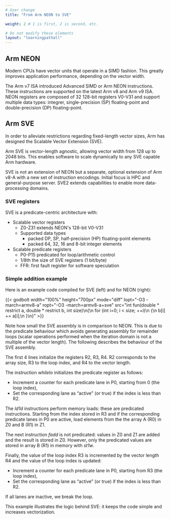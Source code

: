 ```yaml
---
# User change
title: "From Arm NEON to SVE"

weight: 2 # 1 is first, 2 is second, etc.

# Do not modify these elements
layout: "learningpathall"
---
```


## Arm NEON

Modern CPUs have vector units that operate in a SIMD fashion. This greatly improves application performance, depending on the vector width.

The Arm v7 ISA introduced Advanced SIMD or Arm NEON instructions. These instructions are supported on the latest Arm v8 and Arm v9 ISA. NEON registers are composed of 32 128-bit registers V0-V31 and support multiple data types: integrer, single-precision (SP) floating-point and double-precision (DP) floating-point.

## Arm SVE

In order to alleviate restrictions regarding fixed-length vector sizes, Arm has designed the Scalable Vector Extension (SVE).

Arm SVE is vector-length agnostic, allowing vector width from 128 up to 2048 bits. This enables software to scale dynamically to any SVE capable Arm hardware. 

SVE is not an extension of NEON but a separate, optional extension of Arm v8-A with a new set of instruction encodings.
Initial focus is HPC and general-purpose server. SVE2 extends capabilities to enable more data-processing domains.

### SVE registers

SVE is a predicate-centric architecture with:

- Scalable vector registers
    - Z0-Z31 extends NEON's 128-bit V0-V31
    - Supported data types
        - packed DP, SP, half-precision (HP) floating-point elements
        - packed 64, 32, 16 and 8-bit integer elements
- Scalable predicate registers
    - P0-P15 predicated for loop/arithmetic control
    - 1/8th the size of SVE registers (1 bit/byte)
    - FFR: first fault register for software speculation

### Simple addition example

Here is an example code compiled for SVE (left) and for NEON (right):

{{< godbolt width="100%" height="700px" mode="diff" lopt="-O3 -march=armv8-a" ropt="-O3 -march=armv8-a+sve" src="int fun(double * restrict a, double * restrict b, int size)\n{\n  for (int i=0; i < size; ++i)\n  {\n    b[i] += a[i];\n  }\n}" >}}

Note how small the SVE assembly is in comparison to NEON. This is due to the predicate behaviour which avoids generating assembly for remainder loops (scalar operations performed when the iteration domain is not a multiple of the vector length). The following describes the behaviour of the SVE assembly. 

The first 4 lines initialize the registers R2, R3, R4. R2 corresponds to the array size, R3 to the loop index, and R4 to the vector length.

The instruction _whilelo_ initializes the predicate register as follows:

- Increment a counter for each predicate lane in P0, starting from 0 (the loop index),
- Set the corresponding lane as “active” (or true) if the index is less than R2.

The _ld1d_ instructions perform memory loads: these are predicated instructions. Starting from the index stored in R3 and if the corresponding predicate lanes in P0 are active, load elements from the the array A (R0) in Z0 and B (R1) in Z1. 

The next instruction _fadd_ is not predicated: values in Z0 and Z1 are added and the result is stored in Z0. However, only the predicated values are stored in array B (R1) in memory with _st1w_.

Finally, the value of the loop index R3 is incremented by the vector length R4 and the value of the loop index is updated:

- Increment a counter for each predicate lane in P0, starting from R3 (the loop index),
- Set the corresponding lane as “active” (or true) if the index is less than R2.

If all lanes are inactive, we break the loop.

This example illustrates the logic behind SVE: it keeps the code simple and increases vectorization.
